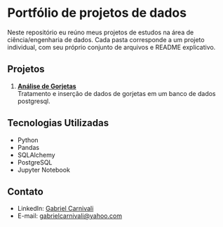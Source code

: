 # Portfólio de projetos de dados

Neste repositório eu reúno meus projetos de estudos na área de ciência/engenharia de dados.
Cada pasta corresponde a um projeto individual, com seu próprio conjunto de arquivos e README explicativo.

## Projetos

1. **[Análise de Gorjetas](Projetos/1.%20Gorjetas/README.md)**  
   Tratamento e inserção de dados de gorjetas em um banco de dados postgresql.


## Tecnologias Utilizadas

- Python
- Pandas
- SQLAlchemy
- PostgreSQL
- Jupyter Notebook

## Contato

- LinkedIn: [Gabriel Carnivali](https://www.linkedin.com/in/gabrielcarnivali)
- E-mail: gabrielcarnivali@yahoo.com
